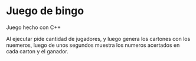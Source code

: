 # Juego de bingo 

Juego hecho con C++

Al ejecutar pide cantidad de jugadores, y luego genera los cartones con los nuemeros, luego de unos segundos muestra los numeros acertados en cada carton y el ganador.
